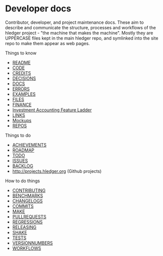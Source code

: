 # Developer docs

Contributor, developer, and project maintenance docs.
These aim to describe and communicate the structure, processes and
workflows of the hledger project - "the machine that makes the machine".
Mostly they are UPPERCASE files kept in the main hledger repo,
and symlinked <!-- (or rendered by Shake.hs) --> into the site repo to make them appear as web pages.

Things to know

- [README](dev-README.md)
- [CODE](CODE.md)
- [CREDITS](CREDITS.md)
- [DECISIONS](DECISIONS.md)
- [DOCS](DOCS.md)
- [ERRORS](ERRORS.md)
- [EXAMPLES](EXAMPLES.md)
- [FILES](FILES.md)
- [FINANCE](FINANCE.md)
- [Investment Accounting Feature Ladder](investment-accounting-features.md)
- [LINKS](LINKS.md)
- [Mockups](mockups.md)
- [REPOS](REPOS.md)

Things to do

- [ACHIEVEMENTS](ACHIEVEMENTS.md)
- [ROADMAP](ROADMAP.md)
- [TODO](TODO.md)
- [ISSUES](ISSUES.md)
- [BACKLOG](BACKLOG.md)
- <http://projects.hledger.org> (Github projects)

How to do things

- [CONTRIBUTING](CONTRIBUTING.md)
- [BENCHMARKS](BENCHMARKS.md)
- [CHANGELOGS](CHANGELOGS.md)
- [COMMITS](COMMITS.md)
- [MAKE](MAKE.md)
- [PULLREQUESTS](PULLREQUESTS.md)
- [REGRESSIONS](REGRESSIONS.md)
- [RELEASING](RELEASING.md)
- [SHAKE](SHAKE.md)
- [TESTS](TESTS.md)
- [VERSIONNUMBERS](VERSIONNUMBERS.md)
- [WORKFLOWS](WORKFLOWS.md)
